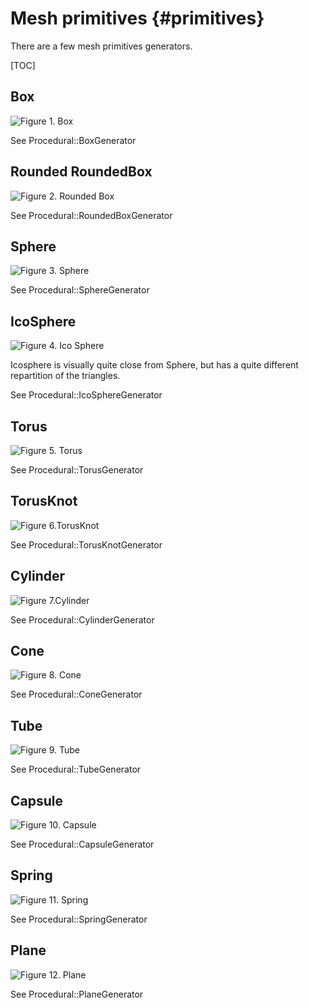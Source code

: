 Mesh primitives {#primitives}
===============

There are a few mesh primitives generators.

[TOC]

## Box

![Figure 1. Box](primitive_box.png)

See Procedural::BoxGenerator

## Rounded RoundedBox

![Figure 2. Rounded Box](primitive_roundedbox.png)

See Procedural::RoundedBoxGenerator

## Sphere

![Figure 3. Sphere](primitive_sphere.png)

See Procedural::SphereGenerator

## IcoSphere

![Figure 4. Ico Sphere](primitive_icosphere.png)

Icosphere is visually quite close from Sphere, but has a quite different repartition of the triangles.

See Procedural::IcoSphereGenerator

## Torus

![Figure 5. Torus](primitive_torus.png)

See Procedural::TorusGenerator

## TorusKnot

![Figure 6.TorusKnot](primitive_torusknot.png)

See Procedural::TorusKnotGenerator

## Cylinder

![Figure 7.Cylinder](primitive_cylinder.png)

See Procedural::CylinderGenerator

## Cone

![Figure 8. Cone](primitive_cone.png)

See Procedural::ConeGenerator

## Tube

![Figure 9. Tube](primitive_tube.png)

See Procedural::TubeGenerator

## Capsule

![Figure 10. Capsule](primitive_capsule.png)

See Procedural::CapsuleGenerator

## Spring

![Figure 11. Spring](primitive_spring.png)

See Procedural::SpringGenerator

## Plane

![Figure 12. Plane](primitive_plane.png)

See Procedural::PlaneGenerator

